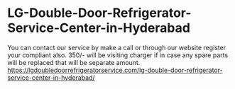 # LG-Double-Door-Refrigerator-Service-Center-in-Hyderabad
You can contact our service by make a call or through our website register your compliant also.  350/- will be visiting charger if in case any spare parts will be replaced that will be separate amount.   https://lgdoubledoorrefrigeratorservice.com/lg-double-door-refrigerator-service-center-in-hyderabad/
